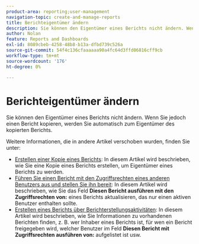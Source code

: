 ```yaml
---
product-area: reporting;user-management
navigation-topic: create-and-manage-reports
title: Berichteigentümer ändern
description: Sie können den Eigentümer eines Berichts nicht ändern. Wenn Sie jedoch einen Bericht kopieren, werden Sie automatisch zum Eigentümer des kopierten Berichts.
author: Nolan
feature: Reports and Dashboards
exl-id: 8089cbeb-4258-48b8-b13a-dfbd739c526a
source-git-commit: 54f4c136cfaaaaaa90a4fc64d3ffd06816cff9cb
workflow-type: tm+mt
source-wordcount: '176'
ht-degree: 0%

---
```


# Berichteigentümer ändern

Sie können den Eigentümer eines Berichts nicht ändern. Wenn Sie jedoch einen Bericht kopieren, werden Sie automatisch zum Eigentümer des kopierten Berichts.

Weitere Informationen, die in andere Artikel verschoben wurden, finden Sie unter:

* [Erstellen einer Kopie eines Berichts](../../../reports-and-dashboards/reports/creating-and-managing-reports/create-copy-report.md): In diesem Artikel wird beschrieben, wie Sie eine Kopie eines Berichts erstellen, um Eigentümer eines Berichts zu werden.
* [Führen Sie einen Bericht mit den Zugriffsrechten eines anderen Benutzers aus und stellen Sie ihn bereit](../../../reports-and-dashboards/reports/creating-and-managing-reports/run-deliver-report-access-rights-another-user.md): In diesem Artikel wird beschrieben, wie Sie das Feld **Diesen Bericht ausführen mit den Zugriffsrechten von:** eines Berichts aktualisieren, das nur einen aktiven Benutzer enthalten sollte.
* [Erstellen eines Berichts über Berichterstellungsaktivitäten](../../../reports-and-dashboards/reports/report-usage/create-report-reporting-activities.md): In diesem Artikel wird beschrieben, wie Sie Informationen zu vorhandenen Berichten finden, z. B. wer Inhaber eines Berichts ist, für wen ein Bericht freigegeben wird, welcher Benutzer im Feld **Diesen Bericht mit Zugriffsrechten ausführen von:** aufgelistet ist usw.
